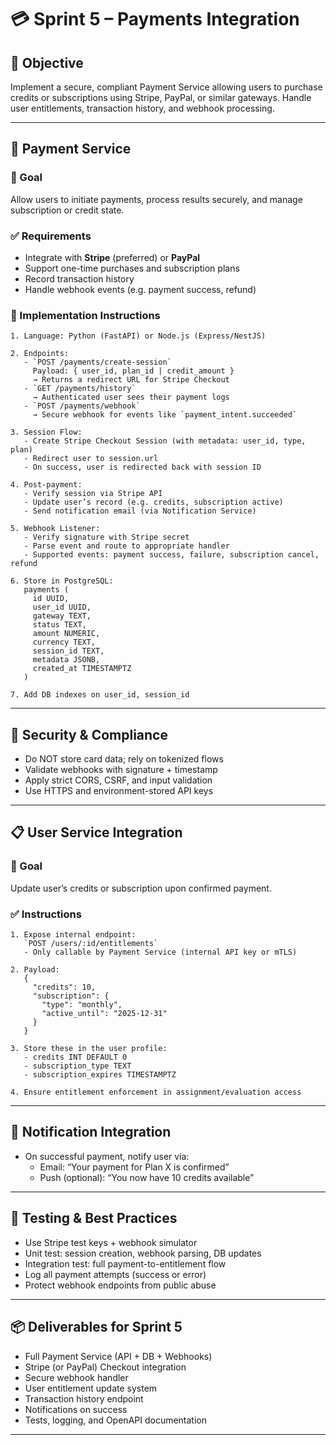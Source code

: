 # 💳 Sprint 5 – Payments Integration

## 🧠 Objective
Implement a secure, compliant Payment Service allowing users to purchase credits or subscriptions using Stripe, PayPal, or similar gateways. Handle user entitlements, transaction history, and webhook processing.

---

## 💸 Payment Service

### 🎯 Goal
Allow users to initiate payments, process results securely, and manage subscription or credit state.

### ✅ Requirements
- Integrate with **Stripe** (preferred) or **PayPal**
- Support one-time purchases and subscription plans
- Record transaction history
- Handle webhook events (e.g. payment success, refund)

### 🔧 Implementation Instructions
```plaintext
1. Language: Python (FastAPI) or Node.js (Express/NestJS)

2. Endpoints:
   - `POST /payments/create-session`
     Payload: { user_id, plan_id | credit_amount }
     → Returns a redirect URL for Stripe Checkout
   - `GET /payments/history`
     → Authenticated user sees their payment logs
   - `POST /payments/webhook`
     → Secure webhook for events like `payment_intent.succeeded`

3. Session Flow:
   - Create Stripe Checkout Session (with metadata: user_id, type, plan)
   - Redirect user to session.url
   - On success, user is redirected back with session ID

4. Post-payment:
   - Verify session via Stripe API
   - Update user’s record (e.g. credits, subscription active)
   - Send notification email (via Notification Service)

5. Webhook Listener:
   - Verify signature with Stripe secret
   - Parse event and route to appropriate handler
   - Supported events: payment success, failure, subscription cancel, refund

6. Store in PostgreSQL:
   payments (
     id UUID,
     user_id UUID,
     gateway TEXT,
     status TEXT,
     amount NUMERIC,
     currency TEXT,
     session_id TEXT,
     metadata JSONB,
     created_at TIMESTAMPTZ
   )

7. Add DB indexes on user_id, session_id
```

---

## 🔐 Security & Compliance
- Do NOT store card data; rely on tokenized flows
- Validate webhooks with signature + timestamp
- Apply strict CORS, CSRF, and input validation
- Use HTTPS and environment-stored API keys

---

## 📋 User Service Integration

### 🎯 Goal
Update user’s credits or subscription upon confirmed payment.

### ✅ Instructions
```plaintext
1. Expose internal endpoint:
   `POST /users/:id/entitlements`
   - Only callable by Payment Service (internal API key or mTLS)

2. Payload:
   {
     "credits": 10,
     "subscription": {
       "type": "monthly",
       "active_until": "2025-12-31"
     }
   }

3. Store these in the user profile:
   - credits INT DEFAULT 0
   - subscription_type TEXT
   - subscription_expires TIMESTAMPTZ

4. Ensure entitlement enforcement in assignment/evaluation access
```

---

## 🔔 Notification Integration
- On successful payment, notify user via:
  - Email: “Your payment for Plan X is confirmed”
  - Push (optional): “You now have 10 credits available”

---

## 🧪 Testing & Best Practices
- Use Stripe test keys + webhook simulator
- Unit test: session creation, webhook parsing, DB updates
- Integration test: full payment-to-entitlement flow
- Log all payment attempts (success or error)
- Protect webhook endpoints from public abuse

---

## 📦 Deliverables for Sprint 5
- Full Payment Service (API + DB + Webhooks)
- Stripe (or PayPal) Checkout integration
- Secure webhook handler
- User entitlement update system
- Transaction history endpoint
- Notifications on success
- Tests, logging, and OpenAPI documentation

---
